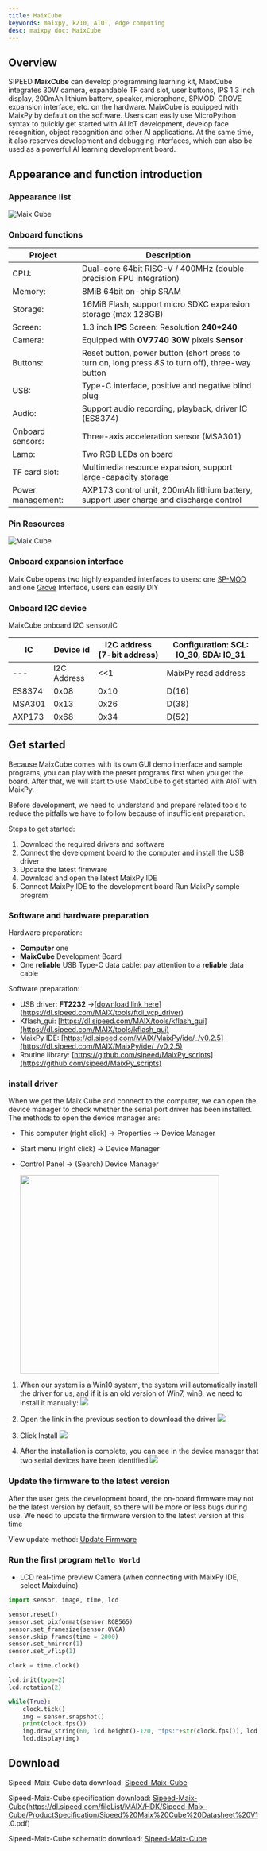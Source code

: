 ```yaml
---
title: MaixCube
keywords: maixpy, k210, AIOT, edge computing
desc: maixpy ​​doc: MaixCube
---
```



## Overview

  SIPEED **MaixCube** can develop programming learning kit, MaixCube integrates 30W camera, expandable TF card slot, user buttons, IPS 1.3 inch display, 200mAh lithium battery, speaker, microphone, SPMOD, GROVE expansion interface, etc. on the hardware.
  MaixCube is equipped with MaixPy by default on the software. Users can easily use MicroPython syntax to quickly get started with AI IoT development, develop face recognition, object recognition and other AI applications. At the same time, it also reserves development and debugging interfaces, which can also be used as a powerful AI learning development board.

## Appearance and function introduction

### Appearance list

![Maix Cube](../../assets/hardware/maix_cube/maixcube_product_appearance.png)

### Onboard functions

| Project | Description |
| --- | --- |
| CPU: | Dual-core 64bit RISC-V / 400MHz (double precision FPU integration) |
| Memory: | 8MiB 64bit on-chip SRAM |
| Storage: | 16MiB Flash, support micro SDXC expansion storage (max 128GB) |
| Screen: | 1.3 inch **IPS** Screen: Resolution **240*240** |
| Camera: | Equipped with **0V7740** **30W** pixels **Sensor** |
| Buttons: | Reset button, power button (short press to turn on, long press *8S* to turn off), three-way button |
| USB: | Type-C interface, positive and negative blind plug |
| Audio: | Support audio recording, playback, driver IC (ES8374) |
| Onboard sensors: | Three-axis acceleration sensor (MSA301) |
| Lamp: | Two RGB LEDs on board |
| TF card slot: | Multimedia resource expansion, support large-capacity storage |
| Power management: | AXP173 control unit, 200mAh lithium battery, support user charge and discharge control |

### Pin Resources

![Maix Cube](../../assets/hardware/maix_cube/maixcube_resources.png)

### Onboard expansion interface

Maix Cube opens two highly expanded interfaces to users: one [SP-MOD](../modules/sp_mod/README.md) and one [Grove](./../modules/grove/README.md) Interface, users can easily DIY

### Onboard I2C device

MaixCube onboard I2C sensor/IC

| IC | Device id | I2C address (7-bit address) | Configuration: SCL: IO_30, SDA: IO_31 |
| --- | --- | --- | --- |
| --- | I2C Address | <<1 | MaixPy read address |
| ES8374 | 0x08 | 0x10 | D(16) |
| MSA301 | 0x13 | 0x26 | D(38) |
| AXP173 | 0x68 | 0x34 | D(52) |


## Get started

Because MaixCube comes with its own GUI demo interface and sample programs, you can play with the preset programs first when you get the board.
After that, we will start to use MaixCube to get started with AIoT with MaixPy.

Before development, we need to understand and prepare related tools to reduce the pitfalls we have to follow because of insufficient preparation.

Steps to get started:

1. Download the required drivers and software
2. Connect the development board to the computer and install the USB driver
3. Update the latest firmware
4. Download and open the latest MaixPy IDE
5. Connect MaixPy IDE to the development board Run MaixPy sample program

### Software and hardware preparation

Hardware preparation:

  - **Computer** one
  - **MaixCube** Development Board
  - One **reliable** USB Type-C data cable: pay attention to a **reliable** data cable

Software preparation:

  - USB driver: **FT2232** ->[[download link here](https://dl.sipeed.com/MAIX/tools/ftdi_vcp_driver)](https://dl.sipeed.com/MAIX/tools/ftdi_vcp_driver)
  - Kflash_gui: [https://dl.sipeed.com/MAIX/tools/kflash_gui](https://dl.sipeed.com/MAIX/tools/kflash_gui)
  - MaixPy IDE: [https://dl.sipeed.com/MAIX/MaixPy/ide/_/v0.2.5](https://dl.sipeed.com/MAIX/MaixPy/ide/_/v0.2.5)
  - Routine library: [https://github.com/sipeed/MaixPy_scripts](https://github.com/sipeed/MaixPy_scripts)

###  install driver

When we get the Maix Cube and connect to the computer, we can open the device manager to check whether the serial port driver has been installed. The methods to open the device manager are:
- This computer (right click) -> Properties -> Device Manager
- Start menu (right click) -> Device Manager
- Control Panel -> (Search) Device Manager

  <img src="../../assetcs/../assets/get_started/win_device_1.png" height="400">

1. When our system is a Win10 system, the system will automatically install the driver for us, and if it is an old version of Win7, win8, we need to install it manually:
    ![](../../assetcs/../assets/get_started/win_device_2.png)

1. Open the link in the previous section to download the driver
    ![](../../assetcs/../assets/get_started/win_device_3.png)
1. Click Install
    ![](../../assets/get_started/drives.gif)
1. After the installation is complete, you can see in the device manager that two serial devices have been identified
    ![](../../assetcs/../assets/get_started/win_device_4.png)


### Update the firmware to the latest version

  After the user gets the development board, the on-board firmware may not be the latest version by default, so there will be more or less bugs during use.
  We need to update the firmware version to the latest version at this time

  View update method: [Update Firmware](../get_started/upgrade_maixpy_firmware.md)



### Run the first program `Hello World`


- LCD real-time preview Camera (when connecting with MaixPy IDE, select Maixduino)

```python
import sensor, image, time, lcd

sensor.reset()
sensor.set_pixformat(sensor.RGB565)
sensor.set_framesize(sensor.QVGA)
sensor.skip_frames(time = 2000)
sensor.set_hmirror(1)
sensor.set_vflip(1)

clock = time.clock()

lcd.init(type=2)
lcd.rotation(2)

while(True):
    clock.tick()
    img = sensor.snapshot()
    print(clock.fps())
    img.draw_string(60, lcd.height()-120, "fps:"+str(clock.fps()), lcd.GREEN, scale=2)
    lcd.display(img)

```

## Download

Sipeed-Maix-Cube data download: [Sipeed-Maix-Cube](https://dl.sipeed.com/shareURL/MAIX/HDK/Sipeed-Maix-Cube)

Sipeed-Maix-Cube specification download: [Sipeed-Maix-Cube](https://dl.sipeed.com/fileList/MAIX/HDK/Sipeed-Maix-Cube/ProductSpecification/Sipeed%20Maix%20Cube%20Datasheet%20V1 .0.pdf)

Sipeed-Maix-Cube schematic download: [Sipeed-Maix-Cube][Sipeed-Maix-Cube]

[Sipeed-Maix-Cube]: https://dl.sipeed.com/fileList/MAIX/HDK/Sipeed-Maix-Cube/Maix-Cube-2757/Maix-Cube-2757(Schematic).pdf
